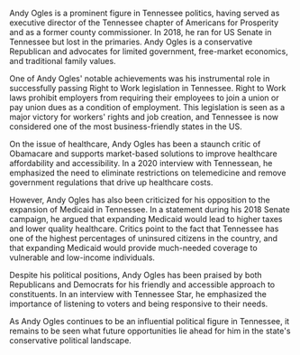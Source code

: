 Andy Ogles is a prominent figure in Tennessee politics, having served as executive director of the Tennessee chapter of Americans for Prosperity and as a former county commissioner. In 2018, he ran for US Senate in Tennessee but lost in the primaries. Andy Ogles is a conservative Republican and advocates for limited government, free-market economics, and traditional family values. 

One of Andy Ogles' notable achievements was his instrumental role in successfully passing Right to Work legislation in Tennessee. Right to Work laws prohibit employers from requiring their employees to join a union or pay union dues as a condition of employment. This legislation is seen as a major victory for workers' rights and job creation, and Tennessee is now considered one of the most business-friendly states in the US. 

On the issue of healthcare, Andy Ogles has been a staunch critic of Obamacare and supports market-based solutions to improve healthcare affordability and accessibility. In a 2020 interview with Tennessean, he emphasized the need to eliminate restrictions on telemedicine and remove government regulations that drive up healthcare costs. 

However, Andy Ogles has also been criticized for his opposition to the expansion of Medicaid in Tennessee. In a statement during his 2018 Senate campaign, he argued that expanding Medicaid would lead to higher taxes and lower quality healthcare. Critics point to the fact that Tennessee has one of the highest percentages of uninsured citizens in the country, and that expanding Medicaid would provide much-needed coverage to vulnerable and low-income individuals. 

Despite his political positions, Andy Ogles has been praised by both Republicans and Democrats for his friendly and accessible approach to constituents. In an interview with Tennessee Star, he emphasized the importance of listening to voters and being responsive to their needs. 

As Andy Ogles continues to be an influential political figure in Tennessee, it remains to be seen what future opportunities lie ahead for him in the state's conservative political landscape.
